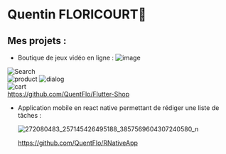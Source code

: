 # Quentin FLORICOURT👋

## Mes projets :
- Boutique de jeux vidéo en ligne :
  ![image](https://github.com/user-attachments/assets/5685338d-df0b-495b-b7ea-dbecc370b0ce)

![Search](https://github.com/bdeguigne/Flutter-Shop/blob/main/screenshots/search.jpg)  
![product](https://github.com/bdeguigne/Flutter-Shop/blob/main/screenshots/product.jpg) 
![dialog](https://github.com/bdeguigne/Flutter-Shop/blob/main/screenshots/dialog.jpg)  
![cart](https://github.com/bdeguigne/Flutter-Shop/blob/main/screenshots/cart.jpg)  
  https://github.com/QuentFlo/Flutter-Shop
- Application mobile en react native permettant de rédiger une liste de tâches :
  
  ![272080483_257145426495188_3857569604307240580_n](https://user-images.githubusercontent.com/72348896/150975055-264799e8-c52d-4c7b-a20d-cc0e97b5cf86.jpg)

  https://github.com/QuentFlo/RNativeApp
